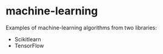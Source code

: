# machine-learning
Examples of machine-learning algorithms from two libraries:
- Scikitlearn
- TensorFlow
